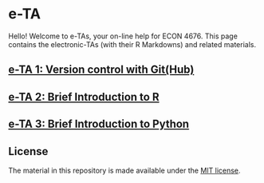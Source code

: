 # e-TA

Hello! Welcome to e-TAs, your on-line help for ECON 4676. This page contains the electronic-TAs (with their R Markdowns) and related materials.



## [e-TA 1: Version control with Git(Hub)](https://raw.githack.com/ECON-4676-UNIANDES-Fall-2021/e-TA/master/e-ta1_Git/e-ta1_Git.html)

## [e-TA 2: Brief Introduction to R](https://raw.githack.com/ECON-4676-UNIANDES-Fall-2021/e-TA/master/e-ta2_R/e-ta2_R.html)

## [e-TA 3: Brief Introduction to Python](https://github.com/ECON-4676-UNIANDES-Fall-2021/e-TA/blob/main/e-ta3_python/e-ta3_python.ipynb)



## License

The material in this repository is made available under the [MIT license](http://opensource.org/licenses/mit-license.php). 

